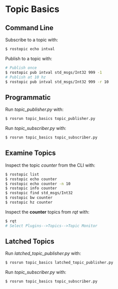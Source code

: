 # Topic Basics


## Command Line

Subscribe to a topic with:
```bash
$ rostopic echo intval  
```

Publish to a topic with:
```bash
# Publish once
$ rostopic pub intval std_msgs/Int32 999 -1
# Publish at 10 hz
$ rostopic pub intval std_msgs/Int32 999 -r 10
```

## Programmatic 

Run *topic_publisher.py* with:
```bash
$ rosrun topic_basics topic_publisher.py
```

Run *topic_subscriber.py* with:
```bash
$ rosrun topic_basics topic_subscriber.py
```

## Examine Topics 

Inspect the topic *counter* from the CLI with:
```bash
$ rostopic list
$ rostopic echo counter
$ rostopic echo counter -n 10
$ rostopic info counter
$ rostopic find std_msgs/Int32
$ rostopic bw counter
$ rostopic hz counter
```

Inspect the **counter** topics from *rqt* with:
```bash
$ rqt
# Select Plugins-->Topics-->Topic Monitor
```


## Latched Topics

Run *latched_topic_publisher.py* with:
```bash
$ rosrun topic_basics latched_topic_publisher.py
```

Run *topic_subscriber.py* with:
```bash
$ rosrun topic_basics topic_subscriber.py
```




